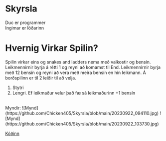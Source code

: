 # Skyrsla
Duc er programmer <br> Ingimar er lóðarinn

# Hvernig Virkar Spilin?
Spilin virkar eins og snakes and ladders nema með valkostir og bensín.
Leikmennirnir byrja á rétti 1 og reyni að komamst til End.
Leikmennirnir byrja með 12 bensín og reyni að vera með meira bensín en hín leikmann.
Á borðspilinn er til 2 leiðir til að velja.
1. Stytri <br>
2. Lengri. Ef leikmaður velur það fæ sá leikmaðurinn +1 bensín
<br>
Myndir:
![Mynd](https://github.com/Chicken405/Skyrsla/blob/main/20230922_094110.jpg)
![Mynd](https://github.com/Chicken405/Skyrsla/blob/main/20230922_103730.jpg)























[Kóðinn](https://github.com/Chicken405/Skyrsla/blob/main/main.py)
